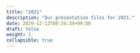 ```yaml
---
title: "2021"
description: "Our presentation files for 2021."
date: 2020-12-12T00:34:39+09:00
draft: false
weight: 1
collapsible: true
---
```


